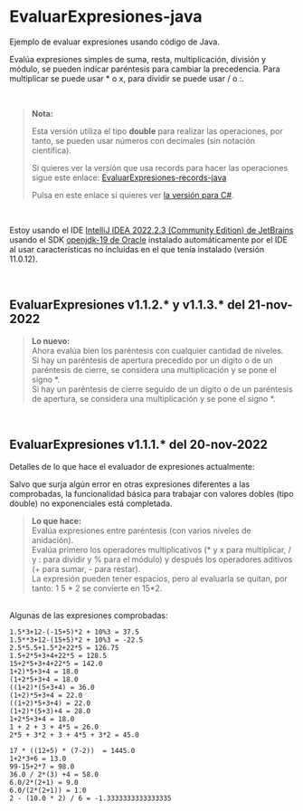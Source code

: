 # EvaluarExpresiones-java
Ejemplo de evaluar expresiones usando código de Java.

Evalúa expresiones simples de suma, resta, multiplicación, división y módulo, se pueden indicar paréntesis para cambiar la precedencia.
Para multiplicar se puede usar * o x, para dividir se puede usar / o :.

<br>

> **Nota:**
>
> Esta versión utiliza el tipo **double** para realizar las operaciones, por tanto, se pueden usar números con decimales (sin notación científica).
>
> Si quieres ver la versión que usa records para hacer las operaciones sigue este enlace: [EvaluarExpresiones-records-java](https://github.com/elGuille-info/EvaluarExpresiones-records-java)
>
> Pulsa en este enlace si quieres ver [la versión para C#](https://github.com/elGuille-info/EvaluarExpresiones-csharp).
>

<br>

Estoy usando el IDE [IntelliJ IDEA 2022.2.3 (Community Edition) de JetBrains](https://www.jetbrains.com/idea/whatsnew/) usando el SDK [openjdk-19 de Oracle](https://www.oracle.com/java/technologies/javase/jdk19-archive-downloads.html) instalado automáticamente por el IDE al usar características no incluidas en el que tenía instalado (versión 11.0.12).

<br>

## EvaluarExpresiones v1.1.2.* y v1.1.3.* del 21-nov-2022

> **Lo nuevo:** <br>
> Ahora evalúa bien los paréntesis con cualquier cantidad de niveles. <br>
> Si hay un paréntesis de apertura precedido por un dígito o de un paréntesis de cierre, se considera una multiplicación y se pone el signo *.<br>
> Si hay un paréntesis de cierre seguido de un dígito o de un paréntesis de apertura, se considera una multiplicación y se pone el signo *.<br>

<br>

## EvaluarExpresiones v1.1.1.* del 20-nov-2022
Detalles de lo que hace el evaluador de expresiones actualmente:

Salvo que surja algún error en otras expresiones diferentes a las comprobadas, la funcionalidad básica para trabajar con valores dobles (tipo double) no exponenciales está completada.

> **Lo que hace:**<br>
> Evalúa expresiones entre paréntesis (con varios niveles de anidación).<br>
> Evalúa primero los operadores multiplicativos (* y x para multiplicar, / y : para dividir y % para el módulo) y después los operadores aditivos (+ para sumar, - para restar).<br>
> La expresión pueden tener espacios, pero al evaluarla se quitan, por tanto: 1 5 * 2 se convierte en 15*2.<br>

<br>
Algunas de las expresiones comprobadas:

```
1.5*3+12-(-15+5)*2 + 10%3 = 37.5
1.5**3+12-(15+5)*2 + 10%3 = -22.5
2.5*5.5+1.5*2+22*5 = 126.75
1.5+2*5+3+4+22*5 = 128.5
15+2*5+3+4+22*5 = 142.0
1+2)*5+3+4 = 18.0
(1+2*5+3+4 = 18.0
((1+2)*(5+3+4) = 36.0
(1+2)*5+3+4 = 22.0
((1+2)*5+3+4) = 22.0
(1+2)*(5+3)+4 = 28.0
1+2*5+3+4 = 18.0
1 + 2 + 3 + 4*5 = 26.0
2*5 + 3*2 + 3 + 4*5 + 3*2 = 45.0

17 * ((12+5) * (7-2))  = 1445.0
1+2*3+6 = 13.0
99-15+2*7 = 98.0
36.0 / 2*(3) +4 = 58.0
6.0/2*(2+1) = 9.0
6.0/(2*(2+1)) = 1.0
2 - (10.0 * 2) / 6 = -1.3333333333333335

```

